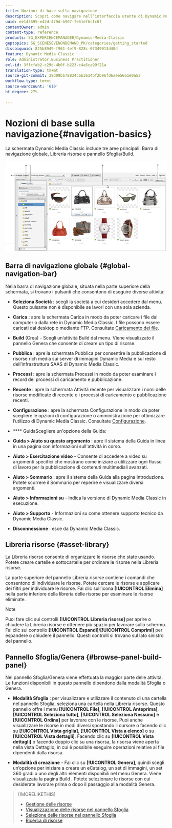 ```yaml
---
title: Nozioni di base sulla navigazione
description: Scopri come navigare nell’interfaccia utente di Dynamic Media Classic.
uuid: ee143695-e42d-479d-b907-fe61ef6cfc0f
contentOwner: admin
content-type: reference
products: SG_EXPERIENCEMANAGER/Dynamic-Media-Classic
geptopics: SG_SCENESEVENONDEMAND_PK/categories/getting_started
discoiquuid: 825b8949-f961-4ef9-828c-07349013d40d
feature: Dynamic Media Classic
role: Administrator,Business Practitioner
exl-id: 3ffcfab2-c29d-4b0f-b223-c4a5ca99f21a
translation-type: tm+mt
source-git-commit: 38d09bb78834c6b3614bf2b96fd6aee5661e0a5a
workflow-type: tm+mt
source-wordcount: '610'
ht-degree: 27%

---
```


# Nozioni di base sulla navigazione{#navigation-basics}

La schermata Dynamic Media Classic include tre aree principali: Barra di navigazione globale, Libreria risorse e pannello Sfoglia/Build.

![Nozioni di base sulla navigazione](/help/assets/gs_navigation_basics_popup_popup.png)

## Barra di navigazione globale {#global-navigation-bar}

Nella barra di navigazione globale, situata nella parte superiore della schermata, si trovano i pulsanti che consentono di eseguire diverse attività:

* **Seleziona Società** : scegli la società a cui desideri accedere dal menu. Questo pulsante non è disponibile se lavori con una sola azienda.

* **Carica** : apre la schermata Carica in modo da poter caricare i file dal computer o dalla rete in Dynamic Media Classic. I file possono essere caricati dal desktop o mediante FTP. Consultate [Caricamento dei file](/help/uploading-files.md).

* **Build**  (Crea) - Scegli un’attività Build dal menu. Viene visualizzato il pannello Genera che consente di creare un tipo di risorse.

* **Pubblica** : apre la schermata Pubblica per consentire la pubblicazione di risorse rich media sui server di immagini Dynamic Media e sul resto dell’infrastruttura SAAS di Dynamic Media Classic.

* **Processi** : apre la schermata Processi in modo da poter esaminare i record dei processi di caricamento e pubblicazione.

* **Recente** : apre la schermata Attività recente per visualizzare i nomi delle risorse modificate di recente e i processi di caricamento e pubblicazione recenti.

* **Configurazione** : apre la schermata Configurazione in modo da poter scegliere le opzioni di configurazione o amministrazione per ottimizzare l’utilizzo di Dynamic Media Classic. Consultate [Configurazione](/help/setup-basics.md).

* **** GuidaScegliere un&#39;opzione della Guida:

* **Guida > Aiuto su questo argomento** : apre il sistema della Guida in linea in una pagina con informazioni sull&#39;attività in corso.

* **Aiuto > Esercitazione video**  - Consente di accedere a video su argomenti specifici che mostrano come iniziare a utilizzare ogni flusso di lavoro per la pubblicazione di contenuti multimediali avanzati.

* **Aiuto > Sommario** : apre il sistema della Guida alla pagina Introduzione. Potete scorrere il Sommario per reperire e visualizzare diversi argomenti.

* **Aiuto > Informazioni su**  - Indica la versione di Dynamic Media Classic in esecuzione.

* **Aiuto > Supporto**  - Informazioni su come ottenere supporto tecnico da Dynamic Media Classic.

* **Disconnessione** : esce da Dynamic Media Classic.

## Libreria risorse {#asset-library}

La Libreria risorse consente di organizzare le risorse che state usando. Potete creare cartelle e sottocartelle per ordinare le risorse nella Libreria risorse.

La parte superiore del pannello Libreria risorse contiene i comandi che consentono di individuare le risorse. Potete cercare le risorse e applicare dei filtri per individuare le risorse. Fai clic sull’icona **[!UICONTROL Elimina]** nella parte inferiore della libreria delle risorse per esaminare le risorse eliminate.

>[!NOTE]
>
>Puoi fare clic sui controlli **[!UICONTROL Libreria risorse]** per aprire o chiudere la Libreria risorse e ottenere più spazio per lavorare sullo schermo. Fai clic sul controllo **[!UICONTROL Espandi]**/**[!UICONTROL Comprimi]** per espandere o chiudere il pannello. Questi controlli si trovano sul lato sinistro del pannello.

## Pannello Sfoglia/Genera {#browse-panel-build-panel}

Nel pannello Sfoglia/Genera viene effettuata la maggior parte delle attività. Le funzioni disponibili in questo pannello dipendono dalla modalità Sfoglia o Genera.

* **Modalità Sfoglia** : per visualizzare e utilizzare il contenuto di una cartella nel pannello Sfoglia, seleziona una cartella nella Libreria risorse. Questo pannello offre i menu **[!UICONTROL File]**, **[!UICONTROL Anteprima]**, **[!UICONTROL Seleziona tutto]**, **[!UICONTROL Seleziona Nessuno]** e **[!UICONTROL Ordina]** per lavorare con le risorse. Puoi anche visualizzare le risorse in modi diversi spostando il cursore o facendo clic su **[!UICONTROL Vista griglia]**, **[!UICONTROL Vista a elenco]** o su **[!UICONTROL Vista dettagli]**. Facendo clic su **[!UICONTROL Vista dettagli]** o facendo doppio clic su una risorsa, la risorsa viene aperta nella vista Dettaglio, in cui è possibile eseguire operazioni relative ai file dipendenti dalla risorsa.

* **Modalità di creazione**  - Fai clic su  **[!UICONTROL Genera]**, quindi scegli un’opzione per iniziare a creare un eCatalog, un set di immagini, un set 360 gradi o uno degli altri elementi disponibili nel menu Genera. Viene visualizzata la pagina Build . Potete selezionare le risorse con cui desiderate lavorare prima o dopo il passaggio alla modalità Genera.

>[!MORELIKETHIS]
>
>* [Gestione delle risorse](about-managing-assets.md)
>* [Visualizzazione delle risorse nel pannello Sfoglia](viewing-assets-browse-panel.md#viewing_assets_in_the_browse_panel)
>* [Selezione delle risorse nel pannello Sfoglia](selecting-assets-browse-panel.md#selecting_assets_in_the_browse_panel)
>* [Ricerca di risorse](searching-assets.md#searching_assets)

